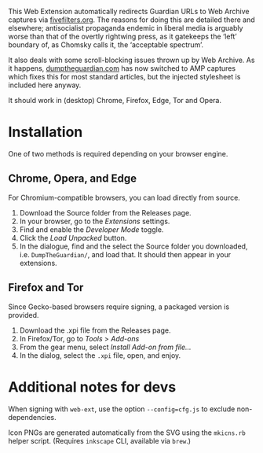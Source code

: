 This Web Extension automatically redirects Guardian URLs to Web Archive captures via [fivefilters.org](https://theguardian.fivefilters.org/how-to-share/). The reasons for doing this are detailed there and elsewhere; antisocialist propaganda endemic in liberal media is arguably worse than that of the overtly rightwing press, as it gatekeeps the ‘left’ boundary of, as Chomsky calls it, the ‘acceptable spectrum’.

It also deals with some scroll-blocking issues thrown up by Web Archive. As it happens, [dumptheguardian.com](http://dumptheguardian.com) has now switched to AMP captures which fixes this for most standard articles, but the injected stylesheet is included here anyway.

It should work in (desktop) Chrome, Firefox, Edge, Tor and Opera.


Installation
============

One of two methods is required depending on your browser engine.

## Chrome, Opera, and Edge

For Chromium-compatible browsers, you can load directly from source.

1. Download the Source folder from the Releases page.
2. In your browser, go to the *Extensions* settings.
3. Find and enable the *Developer Mode* toggle.
4. Click the *Load Unpacked* button.
5. In the dialogue, find and the select the Source folder you downloaded, i.e. `DumpTheGuardian/`, and load that. It should then appear in your extensions.

## Firefox and Tor

Since Gecko-based browsers require signing, a packaged version is provided.

1. Download the .xpi file from the Releases page.
2. In Firefox/Tor, go to *Tools* > *Add-ons*
3. From the gear menu, select *Install Add-on from file…*
4. In the dialog, select the `.xpi` file, open, and enjoy.


Additional notes for devs
=========================

When signing with `web-ext`, use the option `--config=cfg.js` to exclude non-dependencies.

Icon PNGs are generated automatically from the SVG using the `mkicns.rb` helper script. (Requires `inkscape` CLI, available via `brew`.)




